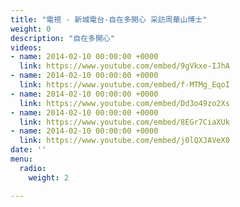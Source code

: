 ```yaml
---
title: "電視 - 新城電台-自在多開心 采訪周華山博士"
weight: 0
description: "自在多開心"
videos:
- name: 2014-02-10 00:00:00 +0000
  link: https://www.youtube.com/embed/9gVkxe-IJhA
- name: 2014-02-10 00:00:00 +0000
  link: https://www.youtube.com/embed/f-MTMg_EqoI
- name: 2014-02-10 00:00:00 +0000
  link: https://www.youtube.com/embed/Dd3o49zo2Xs
- name: 2014-02-10 00:00:00 +0000
  link: https://www.youtube.com/embed/8EGr7CiaXUk
- name: 2014-02-10 00:00:00 +0000
  link: https://www.youtube.com/embed/j0lQXJAVeX0
date: ''
menu:
  radio:
    weight: 2

---
```

